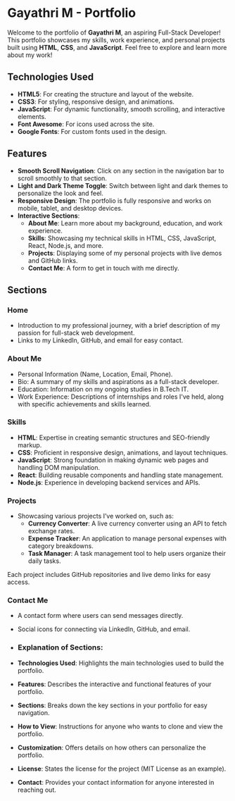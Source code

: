 # Gayathri M - Portfolio

Welcome to the portfolio of **Gayathri M**, an aspiring Full-Stack Developer! This portfolio showcases my skills, work experience, and personal projects built using **HTML**, **CSS**, and **JavaScript**. Feel free to explore and learn more about my work!

## Technologies Used

- **HTML5**: For creating the structure and layout of the website.
- **CSS3**: For styling, responsive design, and animations.
- **JavaScript**: For dynamic functionality, smooth scrolling, and interactive elements.
- **Font Awesome**: For icons used across the site.
- **Google Fonts**: For custom fonts used in the design.

## Features

- **Smooth Scroll Navigation**: Click on any section in the navigation bar to scroll smoothly to that section.
- **Light and Dark Theme Toggle**: Switch between light and dark themes to personalize the look and feel.
- **Responsive Design**: The portfolio is fully responsive and works on mobile, tablet, and desktop devices.
- **Interactive Sections**:
  - **About Me**: Learn more about my background, education, and work experience.
  - **Skills**: Showcasing my technical skills in HTML, CSS, JavaScript, React, Node.js, and more.
  - **Projects**: Displaying some of my personal projects with live demos and GitHub links.
  - **Contact Me**: A form to get in touch with me directly.

## Sections

### Home
- Introduction to my professional journey, with a brief description of my passion for full-stack web development.
- Links to my LinkedIn, GitHub, and email for easy contact.

### About Me
- Personal Information (Name, Location, Email, Phone).
- Bio: A summary of my skills and aspirations as a full-stack developer.
- Education: Information on my ongoing studies in B.Tech IT.
- Work Experience: Descriptions of internships and roles I've held, along with specific achievements and skills learned.

### Skills
- **HTML**: Expertise in creating semantic structures and SEO-friendly markup.
- **CSS**: Proficient in responsive design, animations, and layout techniques.
- **JavaScript**: Strong foundation in making dynamic web pages and handling DOM manipulation.
- **React**: Building reusable components and handling state management.
- **Node.js**: Experience in developing backend services and APIs.

### Projects
- Showcasing various projects I’ve worked on, such as:
  - **Currency Converter**: A live currency converter using an API to fetch exchange rates.
  - **Expense Tracker**: An application to manage personal expenses with category breakdowns.
  - **Task Manager**: A task management tool to help users organize their daily tasks.

Each project includes GitHub repositories and live demo links for easy access.

### Contact Me
- A contact form where users can send messages directly.
- Social icons for connecting via LinkedIn, GitHub, and email.

- ### Explanation of Sections:
- **Technologies Used**: Highlights the main technologies used to build the portfolio.
- **Features**: Describes the interactive and functional features of your portfolio.
- **Sections**: Breaks down the key sections in your portfolio for easy navigation.
- **How to View**: Instructions for anyone who wants to clone and view the portfolio.
- **Customization**: Offers details on how others can personalize the portfolio.
- **License**: States the license for the project (MIT License as an example).
- **Contact**: Provides your contact information for anyone interested in reaching out.
